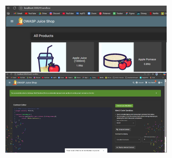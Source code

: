 ![alt text](/week3-broken-access-control/kelas/images/image-19.png)
![alt text](/week3-broken-access-control/kelas/images/image-20.png)